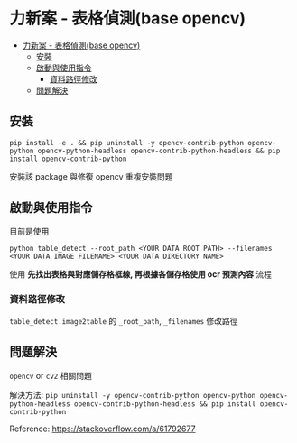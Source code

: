 # 力新案 - 表格偵測(base opencv)

- [力新案 - 表格偵測(base opencv)](#力新案---表格偵測base-opencv)
  - [安裝](#安裝)
  - [啟動與使用指令](#啟動與使用指令)
    - [資料路徑修改](#資料路徑修改)
  - [問題解決](#問題解決)

## 安裝

`pip install -e . && pip uninstall -y opencv-contrib-python opencv-python opencv-python-headless opencv-contrib-python-headless && pip install opencv-contrib-python`

安裝該 package 與修復 opencv 重複安裝問題

## 啟動與使用指令

目前是使用

`python table_detect --root_path <YOUR DATA ROOT PATH> --filenames <YOUR DATA IMAGE FILENAME> <YOUR DATA DIRECTORY NAME>`

使用 **先找出表格與對應儲存格框線, 再根據各儲存格使用 ocr 預測內容** 流程

### 資料路徑修改

`table_detect.image2table` 的 `_root_path`, `_filenames` 修改路徑

## 問題解決

`opencv` or `cv2` 相關問題

解決方法: `pip uninstall -y opencv-contrib-python opencv-python opencv-python-headless opencv-contrib-python-headless && pip install opencv-contrib-python`

Reference: https://stackoverflow.com/a/61792677
